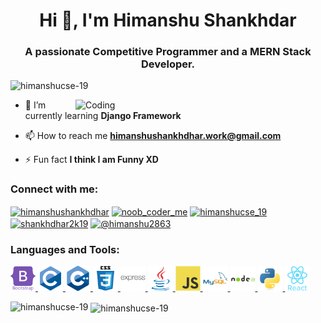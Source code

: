 <h1 align="center">Hi 👋, I'm Himanshu Shankhdar</h1>
<h3 align="center">A passionate Competitive Programmer and a MERN Stack Developer.</h3>

<p align="left"> <img src="https://komarev.com/ghpvc/?username=himanshucse-19&label=Profile%20views&color=0e75b6&style=flat" alt="himanshucse-19" /> </p>
<img align="right" alt="Coding" width="400"  src="https://cdn.dribbble.com/users/2646423/screenshots/5507196/media/4b4034f2033e129267dbb1dcc9a73ae1.gif"/>

- 🌱 I’m currently learning **Django Framework**

- 📫 How to reach me **himanshushankhdhar.work@gmail.com**

- ⚡ Fun fact **I think I am Funny XD**

<h3 align="left">Connect with me:</h3>
<p align="left">
<a href="https://www.linkedin.com/in/himanshushankhdhar/" target="blank"><img align="center" src="https://raw.githubusercontent.com/rahuldkjain/github-profile-readme-generator/master/src/images/icons/Social/linked-in-alt.svg" alt="himanshushankhdhar" height="30" width="40" /></a>
<a href="https://www.codechef.com/users/noob_coder_me" target="blank"><img align="center" src="https://cdn.jsdelivr.net/npm/simple-icons@3.1.0/icons/codechef.svg" alt="noob_coder_me" height="30" width="40" /></a>
<a href="https://codeforces.com/profile/himanshucse_19" target="blank"><img align="center" src="https://raw.githubusercontent.com/rahuldkjain/github-profile-readme-generator/master/src/images/icons/Social/codeforces.svg" alt="himanshucse_19" height="30" width="40" /></a>
<a href="https://www.leetcode.com/shankhdhar2k19" target="blank"><img align="center" src="https://raw.githubusercontent.com/rahuldkjain/github-profile-readme-generator/master/src/images/icons/Social/leet-code.svg" alt="shankhdhar2k19" height="30" width="40" /></a>
<a href="https://www.hackerearth.com/@himanshu2863" target="blank"><img align="center" src="https://aws.amazon.com/blogs/startups/hackerearth-scales-up-continuous-integration-for-future-needs-with-aws-codebuild-and-amazon-s3/" alt="@himanshu2863" height="30" width="40" /></a>
</p>

<h3 align="left">Languages and Tools:</h3>
<p align="left"> <a href="https://getbootstrap.com" target="_blank" rel="noreferrer"> <img src="https://raw.githubusercontent.com/devicons/devicon/master/icons/bootstrap/bootstrap-plain-wordmark.svg" alt="bootstrap" width="40" height="40"/> </a> <a href="https://www.cprogramming.com/" target="_blank" rel="noreferrer"> <img src="https://raw.githubusercontent.com/devicons/devicon/master/icons/c/c-original.svg" alt="c" width="40" height="40"/> </a> <a href="https://www.w3schools.com/cpp/" target="_blank" rel="noreferrer"> <img src="https://raw.githubusercontent.com/devicons/devicon/master/icons/cplusplus/cplusplus-original.svg" alt="cplusplus" width="40" height="40"/> </a> <a href="https://www.w3schools.com/css/" target="_blank" rel="noreferrer"> <img src="https://raw.githubusercontent.com/devicons/devicon/master/icons/css3/css3-original-wordmark.svg" alt="css3" width="40" height="40"/> </a> <a href="https://expressjs.com" target="_blank" rel="noreferrer"> <img src="https://raw.githubusercontent.com/devicons/devicon/master/icons/express/express-original-wordmark.svg" alt="express" width="40" height="40"/> </a> <a href="https://www.java.com" target="_blank" rel="noreferrer"> <img src="https://raw.githubusercontent.com/devicons/devicon/master/icons/java/java-original.svg" alt="java" width="40" height="40"/> </a> <a href="https://developer.mozilla.org/en-US/docs/Web/JavaScript" target="_blank" rel="noreferrer"> <img src="https://raw.githubusercontent.com/devicons/devicon/master/icons/javascript/javascript-original.svg" alt="javascript" width="40" height="40"/> </a> <a href="https://www.mysql.com/" target="_blank" rel="noreferrer"> <img src="https://raw.githubusercontent.com/devicons/devicon/master/icons/mysql/mysql-original-wordmark.svg" alt="mysql" width="40" height="40"/> </a> <a href="https://nodejs.org" target="_blank" rel="noreferrer"> <img src="https://raw.githubusercontent.com/devicons/devicon/master/icons/nodejs/nodejs-original-wordmark.svg" alt="nodejs" width="40" height="40"/> </a> <a href="https://www.python.org" target="_blank" rel="noreferrer"> <img src="https://raw.githubusercontent.com/devicons/devicon/master/icons/python/python-original.svg" alt="python" width="40" height="40"/> </a> <a href="https://reactjs.org/" target="_blank" rel="noreferrer"> <img src="https://raw.githubusercontent.com/devicons/devicon/master/icons/react/react-original-wordmark.svg" alt="react" width="40" height="40"/> </a> </p>

<p><img align="left" src="https://github-readme-stats.vercel.app/api/top-langs?username=himanshucse-19&show_icons=true&locale=en&layout=compact" alt="himanshucse-19" /></p>

<p>&nbsp;<img align="center" src="https://github-readme-stats.vercel.app/api?username=himanshucse-19&show_icons=true&locale=en" alt="himanshucse-19" /></p>
